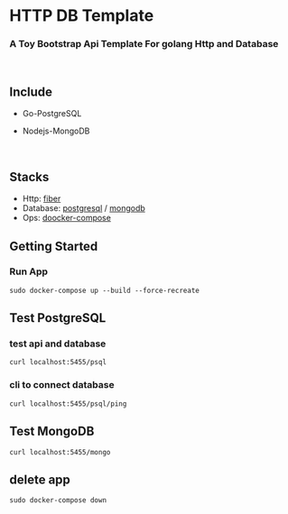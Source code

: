 # HTTP DB Template

### A Toy Bootstrap Api Template For golang Http and Database

<br/>

## Include

- Go-PostgreSQL

- Nodejs-MongoDB

<br/>

## Stacks

- Http: [fiber](https://github.com/gofiber/fiber)
- Database: [postgresql](https://hub.docker.com/_/postgres) / [mongodb](https://github.com/mongodb/mongo)
- Ops: [doocker-compose](https://github.com/docker/compose)

## Getting Started

### Run App

```
sudo docker-compose up --build --force-recreate
```

## Test PostgreSQL

### test api and database

```
curl localhost:5455/psql
```

### cli to connect database

```
curl localhost:5455/psql/ping
```

## Test MongoDB

```
curl localhost:5455/mongo
```

## delete app

```
sudo docker-compose down
```
